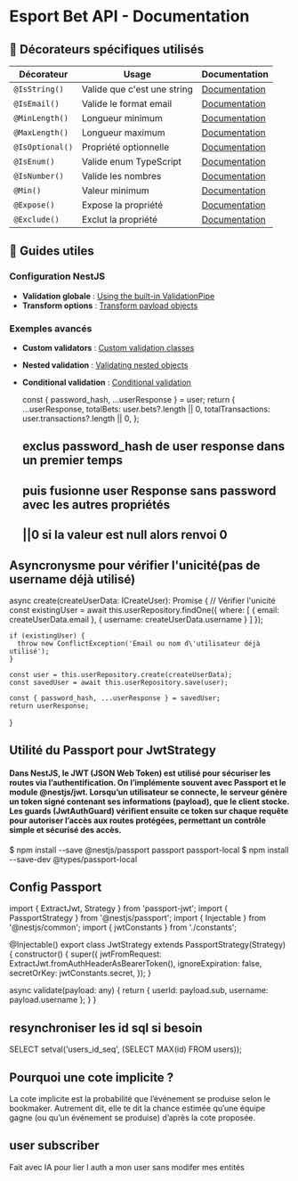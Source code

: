 # Esport Bet API - Documentation

## 🎯 Décorateurs spécifiques utilisés

| Décorateur      | Usage                       | Documentation                                                                              |
| --------------- | --------------------------- | ------------------------------------------------------------------------------------------ |
| `@IsString()`   | Valide que c'est une string | [Documentation](https://github.com/typestack/class-validator#common-validation-decorators) |
| `@IsEmail()`    | Valide le format email      | [Documentation](https://github.com/typestack/class-validator#common-validation-decorators) |
| `@MinLength()`  | Longueur minimum            | [Documentation](https://github.com/typestack/class-validator#string-validation-decorators) |
| `@MaxLength()`  | Longueur maximum            | [Documentation](https://github.com/typestack/class-validator#string-validation-decorators) |
| `@IsOptional()` | Propriété optionnelle       | [Documentation](https://github.com/typestack/class-validator#conditional-validation)       |
| `@IsEnum()`     | Valide enum TypeScript      | [Documentation](https://github.com/typestack/class-validator#other-decorators)             |
| `@IsNumber()`   | Valide les nombres          | [Documentation](https://github.com/typestack/class-validator#number-validation-decorators) |
| `@Min()`        | Valeur minimum              | [Documentation](https://github.com/typestack/class-validator#number-validation-decorators) |
| `@Expose()`     | Expose la propriété         | [Documentation](https://github.com/typestack/class-transformer#exposing-properties)        |
| `@Exclude()`    | Exclut la propriété         | [Documentation](https://github.com/typestack/class-transformer#exposing-properties)        |

## 📖 Guides utiles

### Configuration NestJS

- **Validation globale** : [Using the built-in ValidationPipe](https://docs.nestjs.com/techniques/validation#using-the-built-in-validationpipe)
- **Transform options** : [Transform payload objects](https://docs.nestjs.com/techniques/validation#transform-payload-objects)

### Exemples avancés

- **Custom validators** : [Custom validation classes](https://github.com/typestack/class-validator#custom-validation-classes)
- **Nested validation** : [Validating nested objects](https://github.com/typestack/class-validator#validating-nested-objects)
- **Conditional validation** : [Conditional validation](https://github.com/typestack/class-validator#conditional-validation)

  const { password_hash, ...userResponse } = user;
  return {
  ...userResponse,
  totalBets: user.bets?.length || 0,
  totalTransactions: user.transactions?.length || 0,
  };

  ## exclus password_hash de user response dans un premier temps

  ## puis fusionne user Response sans password avec les autres propriétés

  ## ||0 si la valeur est null alors renvoi 0

## Asyncronysme pour vérifier l'unicité(pas de username déjà utilisé)

async create(createUserData: ICreateUser): Promise<IUserResponse> {
// Vérifier l'unicité
const existingUser = await this.userRepository.findOne({
where: [
{ email: createUserData.email },
{ username: createUserData.username }
]
});

    if (existingUser) {
      throw new ConflictException('Email ou nom d\'utilisateur déjà utilisé');
    }

    const user = this.userRepository.create(createUserData);
    const savedUser = await this.userRepository.save(user);

    const { password_hash, ...userResponse } = savedUser;
    return userResponse;

}

## Utilité du Passport pour JwtStrategy

#### Dans NestJS, le JWT (JSON Web Token) est utilisé pour sécuriser les routes via l’authentification. On l’implémente souvent avec Passport et le module @nestjs/jwt. Lorsqu’un utilisateur se connecte, le serveur génère un token signé contenant ses informations (payload), que le client stocke. Les guards (JwtAuthGuard) vérifient ensuite ce token sur chaque requête pour autoriser l’accès aux routes protégées, permettant un contrôle simple et sécurisé des accès.

$ npm install --save @nestjs/passport passport passport-local
$ npm install --save-dev @types/passport-local

## Config Passport

import { ExtractJwt, Strategy } from 'passport-jwt';
import { PassportStrategy } from '@nestjs/passport';
import { Injectable } from '@nestjs/common';
import { jwtConstants } from './constants';

@Injectable()
export class JwtStrategy extends PassportStrategy(Strategy) {
constructor() {
super({
jwtFromRequest: ExtractJwt.fromAuthHeaderAsBearerToken(),
ignoreExpiration: false,
secretOrKey: jwtConstants.secret,
});
}

async validate(payload: any) {
return { userId: payload.sub, username: payload.username };
}
}

## resynchroniser les id sql si besoin

SELECT setval('users_id_seq', (SELECT MAX(id) FROM users));

## Pourquoi une cote implicite ?

La cote implicite est la probabilité que l’événement se produise selon le bookmaker.
Autrement dit, elle te dit la chance estimée qu’une équipe gagne (ou qu’un événement se produise) d’après la cote proposée.

## user subscriber
Fait avec IA pour lier l auth a mon user sans modifer mes entités
